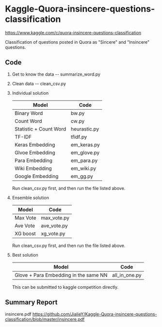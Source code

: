 # Kaggle-Quora-insincere-questions-classification
https://www.kaggle.com/c/quora-insincere-questions-classification

Classification of questions posted in Quora as "Sincere" and "Insincere" questions.

## Code

1. Get to know the data -- summarize_word.py

2. Clean data  --  clean_csv.py

3. Individual solution

    | Model          | Code          |
    | -------------  | ------------- |
    | Binary Word    | bw.py         |
    | Count Word     | cw.py         |
    | Statistic + Count Word     | heurastic.py         |
    | TF-IDF         | tfidf.py      |
    | Keras Embedding| em_keras.py   |
    | Glvoe Embedding| em_glove.py   |
    | Para Embedding | em_para.py   |
    | Wiki Embedding| em_wiki.py   |
    | Google Embedding| em_gg.py   |

    Run clean_csv.py first, and then run the file listed above.

4. Ensemble solution

    | Model          | Code          |
    | -------------  | ------------- |
    | Max Vote       | max_vote.py   |
    | Ave Vote       | ave_vote.py   |
    | XG boost       | xg_vote.py    |

    Run clean_csv.py first, and then run the file listed above.

5. Best solution

    | Model          | Code          |
    | -------------  | ------------- |
    | Glove + Para Embedding in the same NN       | all_in_one.py   |
    
    This can be submitted to kaggle competition directly.

## Summary Report

insincere.pdf
https://github.com/JialieY/Kaggle-Quora-insincere-questions-classification/blob/master/insincere.pdf
